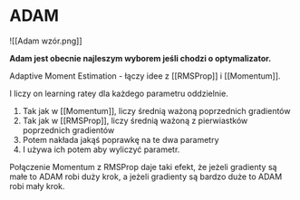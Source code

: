 # ADAM

![[Adam wzór.png]]

**Adam jest obecnie najleszym wyborem jeśli chodzi o optymalizator.**

Adaptive Moment Estimation - łączy idee z [[RMSProp]] i [[Momentum]]. 

I liczy on learning ratey dla każdego parametru oddzielnie.

1. Tak jak w [[Momentum]], liczy średnią ważoną poprzednich gradientów
2. Tak jak w [[RMSProp]], liczy średnią ważoną z pierwiastków poprzednich gradientów
3. Potem nakłada jakąś poprawkę na te dwa parametry
4. I używa ich potem aby wyliczyć parametr.

Połączenie Momentum z RMSProp daje taki efekt, że jeżeli gradienty są małe to ADAM robi duży krok, a jeżeli gradienty są bardzo duże to ADAM robi mały krok.